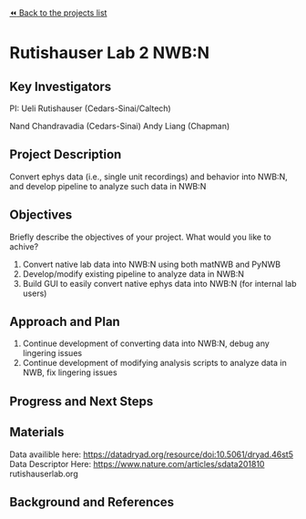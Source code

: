 [:rewind: Back to the projects list](../../README.md#ProjectsList)

<!-- For information on how to write GitHub .md files see https://guides.github.com/features/mastering-markdown/ -->

# Rutishauser Lab 2 NWB:N

## Key Investigators

PI: Ueli Rutishauser (Cedars-Sinai/Caltech) 

Nand Chandravadia (Cedars-Sinai)
Andy Liang (Chapman)


## Project Description

Convert ephys data (i.e., single unit recordings) and behavior into NWB:N, and develop pipeline to analyze such data in NWB:N 

## Objectives

Briefly describe the objectives of your project. What would you like to achive?

1. Convert native lab data into NWB:N using both matNWB and PyNWB
2. Develop/modify existing pipeline to analyze data in NWB:N
3. Build GUI to easily convert native ephys data into NWB:N (for internal lab users)

## Approach and Plan

1. Continue development of converting data into NWB:N, debug any lingering issues
2. Continue development of modifying analysis scripts to analyze data in NWB, fix lingering issues


## Progress and Next Steps

<!--Populate this section as you are making progress before/during/after the hackathon-->
<!--Describe the progress you have made on the project,e.g., which objectives you have achieved and how.-->
<!--Describe the next steps you are planing to take to complete the project.-->

## Materials

Data availible here: https://datadryad.org/resource/doi:10.5061/dryad.46st5 
Data Descriptor Here: https://www.nature.com/articles/sdata201810 
rutishauserlab.org 


## Background and References

<!--Use this space for information that may help people better understand your project, like links to papers, source code, or data ,e.g:-->
<!-- - Source code: https://github.com/YourUser/YourRepository -->
<!-- - Documentation: https://link.to.docs -->
<!-- - Test data: https://link.to.test.data -->

